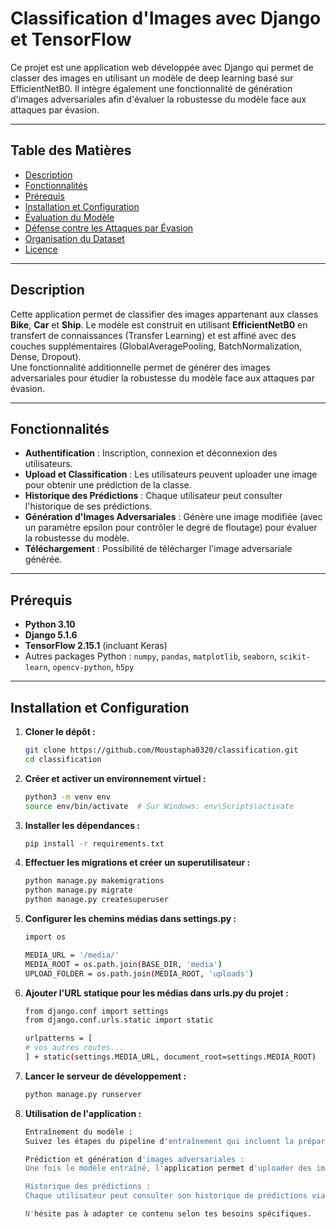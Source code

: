 # Classification d'Images avec Django et TensorFlow

Ce projet est une application web développée avec Django qui permet de classer des images en utilisant un modèle de deep learning basé sur EfficientNetB0. Il intègre également une fonctionnalité de génération d'images adversariales afin d'évaluer la robustesse du modèle face aux attaques par évasion.

---

## Table des Matières

- [Description](#description)
- [Fonctionnalités](#fonctionnalités)
- [Prérequis](#prérequis)
- [Installation et Configuration](#installation-et-configuration)
- [Évaluation du Modèle](#évaluation-du-modèle)
- [Défense contre les Attaques par Évasion](#défense-contre-les-attaques-par-évasion)
- [Organisation du Dataset](#organisation-du-dataset)
- [Licence](#licence)

---

## Description

Cette application permet de classifier des images appartenant aux classes **Bike**, **Car** et **Ship**. Le modèle est construit en utilisant **EfficientNetB0** en transfert de connaissances (Transfer Learning) et est affiné avec des couches supplémentaires (GlobalAveragePooling, BatchNormalization, Dense, Dropout).  
Une fonctionnalité additionnelle permet de générer des images adversariales pour étudier la robustesse du modèle face aux attaques par évasion.

---

## Fonctionnalités

- **Authentification** : Inscription, connexion et déconnexion des utilisateurs.
- **Upload et Classification** : Les utilisateurs peuvent uploader une image pour obtenir une prédiction de la classe.
- **Historique des Prédictions** : Chaque utilisateur peut consulter l'historique de ses prédictions.
- **Génération d'Images Adversariales** : Génère une image modifiée (avec un paramètre epsilon pour contrôler le degré de floutage) pour évaluer la robustesse du modèle.
- **Téléchargement** : Possibilité de télécharger l'image adversariale générée.

---

## Prérequis

- **Python 3.10** 
- **Django 5.1.6**
- **TensorFlow 2.15.1** (incluant Keras)
- Autres packages Python : `numpy`, `pandas`, `matplotlib`, `seaborn`, `scikit-learn`, `opencv-python`, `h5py`

---

## Installation et Configuration

1. **Cloner le dépôt :**
   ```bash
   git clone https://github.com/Moustapha0320/classification.git
   cd classification
2. **Créer et activer un environnement virtuel :**
   ```bash
   python3 -m venv env
   source env/bin/activate  # Sur Windows: env\Scripts\activate
3. **Installer les dépendances :**
   ```bash
   pip install -r requirements.txt

4. **Effectuer les migrations et créer un superutilisateur :**
    ```bash
    python manage.py makemigrations
    python manage.py migrate
    python manage.py createsuperuser

5. **Configurer les chemins médias dans settings.py :**
    ```bash
    import os

    MEDIA_URL = '/media/'
    MEDIA_ROOT = os.path.join(BASE_DIR, 'media')
    UPLOAD_FOLDER = os.path.join(MEDIA_ROOT, 'uploads')
    
6. **Ajouter l'URL statique pour les médias dans urls.py du projet :**
    ```bash
    from django.conf import settings
    from django.conf.urls.static import static

    urlpatterns = [
    # vos autres routes...
    ] + static(settings.MEDIA_URL, document_root=settings.MEDIA_ROOT)

7. **Lancer le serveur de développement :**
    ```bash
    python manage.py runserver

8. **Utilisation de l'application :**
    ```bash
    Entraînement du modèle :
    Suivez les étapes du pipeline d'entraînement qui incluent la préparation du dataset, la data augmentation, la définition du modèle (basé sur EfficientNetB0),     et l'entraînement avec des callbacks.
    
    Prédiction et génération d'images adversariales :
    Une fois le modèle entraîné, l'application permet d'uploader des images pour obtenir une classification et de générer des images adversariales en fonction        d'un paramètre epsilon sélectionné par l'utilisateur.
    
    Historique des prédictions :
    Chaque utilisateur peut consulter son historique de prédictions via le dashboard.

    N'hésite pas à adapter ce contenu selon tes besoins spécifiques.

